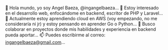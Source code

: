👋 Hola mundo, yo soy Angel Baeza, @ingangelbaeza...
👀 Estoy interesado en el desarrollo web, enfocándome en backend, escritor de PHP y Laravel...
🌱 Actualmente estoy aprendiendo cloud en AWS (voy empezando, no me consideraría ni jr) y estoy pensando en aprender Go o Python...
💞️ Busco colaborar en proyectos donde mis habilidades y experiencia en backend pueda aportar...
📫 Puedes escribirme al correo: ingangelbaeza@gmail.com...